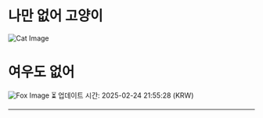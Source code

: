 
# 나만 없어 고양이

![Cat Image](https://cdn2.thecatapi.com/images/cdm.jpg)

# 여우도 없어
![Fox Image](https://randomfox.ca/images/85.jpg)
⏳ 업데이트 시간: 2025-02-24 21:55:28 (KRW)

---
